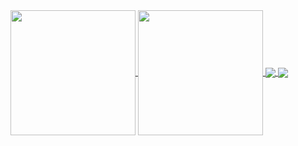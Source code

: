 <a href="https://github.com/xkaelyn">
  <img height=200 align="center" src="https://github-readme-stats.vercel.app/api?username=xkaelyn&theme=dracula&show_icons=true" />
</a>
<a href="https://github.com/xkaelyn">
  <img height=200 align="center" src="https://github-readme-stats.vercel.app/api/top-langs?username=xkaelyn&layout=compact&langs_count=8&card_width=320&theme=dracula" />
</a>
<a href="https://github.com/xkaelyn/f1-23-discord-rpc">
  <img align="center" src="https://github-readme-stats.vercel.app/api/pin/?username=anuraghazra&repo=F1-23-Discord-RPC" />
</a>
<a href="https://github.com/xkaelyn/vdisplay">
  <img align="center" src="https://github-readme-stats.vercel.app/api/pin/?username=anuraghazra&repo=vDisplay" />
</a>
